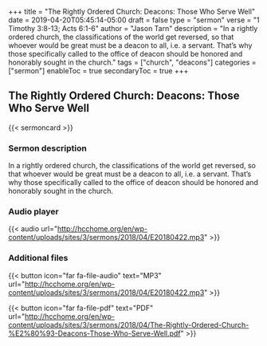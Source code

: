 +++
title = "The Rightly Ordered Church: Deacons: Those Who Serve Well"
date = 2019-04-20T05:45:14-05:00
draft = false
type = "sermon"
verse = "1 Timothy 3:8-13; Acts 6:1-6"
author = "Jason Tarn"
description = "In a rightly ordered church, the classifications of the world get reversed, so that whoever would be great must be a deacon to all, i.e. a servant. That’s why those specifically called to the office of deacon should be honored and honorably sought in the church."
tags = ["church", "deacons"]
categories = ["sermon"]
enableToc = true
secondaryToc = true
+++

## The Rightly Ordered Church: Deacons: Those Who Serve Well

{{< sermoncard >}}

### Sermon description

In a rightly ordered church, the classifications of the world get reversed, so that whoever would be great must be a deacon to all, i.e. a servant. That’s why those specifically called to the office of deacon should be honored and honorably sought in the church.

### Audio player

{{< audio url="http://hcchome.org/en/wp-content/uploads/sites/3/sermons/2018/04/E20180422.mp3" >}}

### Additional files

{{< button icon="far fa-file-audio" text="MP3" url="http://hcchome.org/en/wp-content/uploads/sites/3/sermons/2018/04/E20180422.mp3" >}}

{{< button icon="far fa-file-pdf" text="PDF" url="http://hcchome.org/en/wp-content/uploads/sites/3/sermons/2018/04/The-Rightly-Ordered-Church-%E2%80%93-Deacons-Those-Who-Serve-Well.pdf" >}}